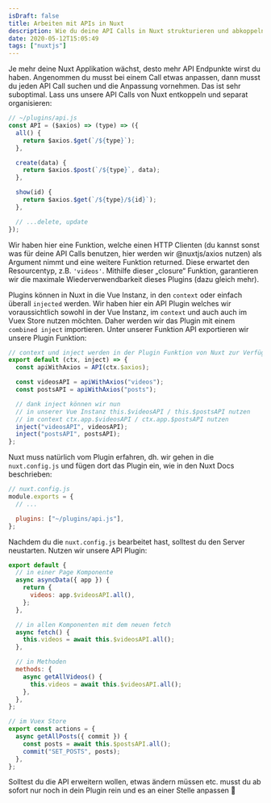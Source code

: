 ```yaml
---
isDraft: false
title: Arbeiten mit APIs in Nuxt
description: Wie du deine API Calls in Nuxt strukturieren und abkoppeln kannst.
date: 2020-05-12T15:05:49
tags: ["nuxtjs"]
---
```


Je mehr deine Nuxt Applikation wächst, desto mehr API Endpunkte wirst du haben. Angenommen du musst bei einem Call etwas anpassen, dann musst du jeden API Call suchen und die Anpassung vornehmen. Das ist sehr suboptimal. Lass uns unsere API Calls von Nuxt entkoppeln und separat organisieren:

```javascript
// ~/plugins/api.js
const API = ($axios) => (type) => ({
  all() {
    return $axios.$get(`/${type}`);
  },

  create(data) {
    return $axios.$post(`/${type}`, data);
  },

  show(id) {
    return $axios.$get(`/${type}/${id}`);
  },

  // ...delete, update
});
```

Wir haben hier eine Funktion, welche einen HTTP Clienten (du kannst sonst was für deine API Calls benutzen, hier werden wir @nuxtjs/axios nutzen) als Argument nimmt und eine weitere Funktion returned. Diese erwartet den Resourcentyp, z.B. `'videos'`. Mithilfe dieser „closure“ Funktion, garantieren wir die maximale Wiederverwendbarkeit dieses Plugins (dazu gleich mehr).

Plugins können in Nuxt in die Vue Instanz, in den `context` oder einfach überall `injected` werden. Wir haben hier ein API Plugin welches wir voraussichtlich sowohl in der Vue Instanz, im `context` und auch auch im Vuex Store nutzen möchten. Daher werden wir das Plugin mit einem `combined inject` importieren. Unter unserer Funktion API exportieren wir unsere Plugin Funktion:

```javascript
// context und inject werden in der Plugin Funktion von Nuxt zur Verfügung gestellt
export default (ctx, inject) => {
  const apiWithAxios = API(ctx.$axios);

  const videosAPI = apiWithAxios("videos");
  const postsAPI = apiWithAxios("posts");

  // dank inject können wir nun
  // in unserer Vue Instanz this.$videosAPI / this.$postsAPI nutzen
  // im context ctx.app.$videosAPI / ctx.app.$postsAPI nutzen
  inject("videosAPI", videosAPI);
  inject("postsAPI", postsAPI);
};
```

Nuxt muss natürlich vom Plugin erfahren, dh. wir gehen in die `nuxt.config.js` und fügen dort das Plugin ein, wie in den Nuxt Docs beschrieben:

```javascript
// nuxt.config.js
module.exports = {
  // ...

  plugins: ["~/plugins/api.js"],
};
```

Nachdem du die `nuxt.config.js` bearbeitet hast, solltest du den Server neustarten. Nutzen wir unsere API Plugin:

```javascript
export default {
  // in einer Page Komponente
  async asyncData({ app }) {
    return {
      videos: app.$videosAPI.all(),
    };
  },

  // in allen Komponenten mit dem neuen fetch
  async fetch() {
    this.videos = await this.$videosAPI.all();
  },

  // in Methoden
  methods: {
    async getAllVideos() {
      this.videos = await this.$videosAPI.all();
    },
  },
};

// im Vuex Store
export const actions = {
  async getAllPosts({ commit }) {
    const posts = await this.$postsAPI.all();
    commit("SET_POSTS", posts);
  },
};
```

Solltest du die API erweitern wollen, etwas ändern müssen etc. musst du ab sofort nur noch in dein Plugin rein und es an einer Stelle anpassen 🥳
